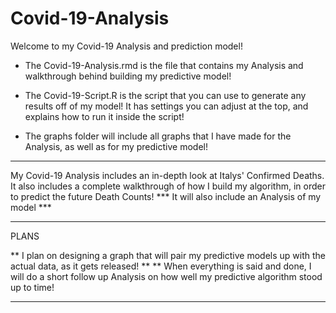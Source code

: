 # Covid-19-Analysis

Welcome to my Covid-19 Analysis and prediction model!

* The Covid-19-Analysis.rmd is the file that contains my Analysis and walkthrough behind building my predictive model!

* The Covid-19-Script.R is the script that you can use to generate any results off of my model! It has settings you can adjust at the top, and explains how to run it inside the script!

* The graphs folder will include all graphs that I have made for the Analysis, as well as for my predictive model!

***************
My Covid-19 Analysis includes an in-depth look at Italys' Confirmed Deaths. It also includes a complete walkthrough of how I build my algorithm, in order to predict the future Death Counts! 
      *** It will also include an Analysis of my model ***
      

******* 
PLANS

** I plan on designing a graph that will pair my predictive models up with the actual data, as it gets released!
**
** When everything is said and done, I will do a short follow up Analysis on how well my predictive algorithm stood up to time!
*******
